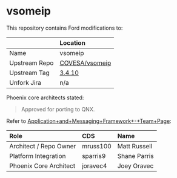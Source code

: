 # vsomeip
This repository contains Ford modifications to:

|               | Location                      |
| :------------ | :---------------------------- |
| Name          | vsomeip                       |
| Upstream Repo | [COVESA/vsomeip](https://github.com/COVESA/vsomeip) |
| Upstream Tag  | [3.4.10](https://github.com/COVESA/vsomeip/releases/tag/3.4.10) |
| Unfork Jira   | n/a                           |

Phoenix core architects stated:

> Approved for porting to QNX.

Refer to [Application+and+Messaging+Framework+-+Team+Page](https://www.eesewiki.ford.com/x/NVRgHg):

| Role                    | CDS      | Name         |
| :---------------------- | :------- | :----------- |
| Architect / Repo Owner  | mruss100 | Matt Russell |
| Platform Integration    | sparris9 | Shane Parris |
| Phoenix Core Architect  | joravec4 | Joey Oravec  |
